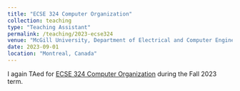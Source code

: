 ```yaml
---
title: "ECSE 324 Computer Organization"
collection: teaching
type: "Teaching Assistant"
permalink: /teaching/2023-ecse324
venue: "McGill University, Department of Electrical and Computer Engineering"
date: 2023-09-01
location: "Montreal, Canada"
---
```


I again TAed for [ECSE 324 Computer Organization](https://www.mcgill.ca/study/2023-2024/courses/ecse-324) during the Fall 2023 term.
